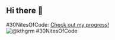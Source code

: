 ## Hi there 👋

<!--
**kthgrm/kthgrm** is a ✨ _special_ ✨ repository because its `README.md` (this file) appears on your GitHub profile.

Here are some ideas to get you started:

- 🔭 I’m currently working on ...
- 🌱 I’m currently learning ...
- 👯 I’m looking to collaborate on ...
- 🤔 I’m looking for help with ...
- 💬 Ask me about ...
- 📫 How to reach me: ...
- 😄 Pronouns: ...
- ⚡ Fun fact: ...
-->
#30NitesOfCode:
[Check out my progress!](https://www.codedex.io/@kthgrm/30-nites-of-code)  
![@kthgrm #30NitesOfCode](https://www.codedex.io/api/petStatus?user=kthgrm)
